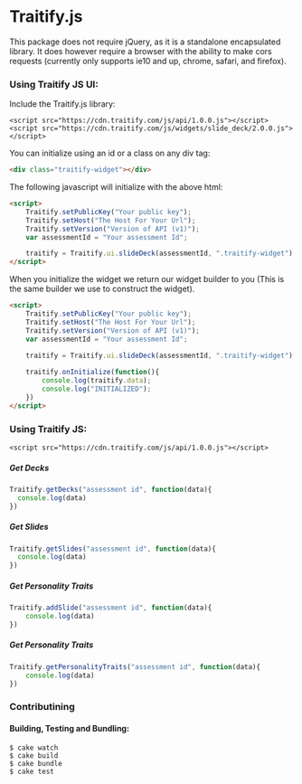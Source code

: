 Traitify.js
===============

This package does not require jQuery, as it is a standalone encapsulated library. It does however require a browser with the ability to make cors requests (currently only supports ie10 and up, chrome, safari, and firefox).

### Using Traitify JS UI:
Include the Traitify.js library:

```xhtml
<script src="https://cdn.traitify.com/js/api/1.0.0.js"></script>
<script src="https://cdn.traitify.com/js/widgets/slide_deck/2.0.0.js"></script>
```

You can initialize using an id or a class on any div tag:
```HTML
<div class="traitify-widget"></div>
```

The following javascript will initialize with the above html:
```HTML
<script>
    Traitify.setPublicKey("Your public key");
    Traitify.setHost("The Host For Your Url");
    Traitify.setVersion("Version of API (v1)");
    var assessmentId = "Your assessment Id";

    traitify = Traitify.ui.slideDeck(assessmentId, ".traitify-widget")
</script>
```

When you initialize the widget we return our widget builder to you (This is the same builder we use to construct the widget).
```HTML
<script>
    Traitify.setPublicKey("Your public key");
    Traitify.setHost("The Host For Your Url");
    Traitify.setVersion("Version of API (v1)");
    var assessmentId = "Your assessment Id";

    traitify = Traitify.ui.slideDeck(assessmentId, ".traitify-widget")
        
    traitify.onInitialize(function(){
        console.log(traitify.data);
        console.log("INITIALIZED");
    })
</script>
```

### Using Traitify JS:
```xhtml
<script src="https://cdn.traitify.com/js/api/1.0.0.js"></script>
```

##### Get Decks
```JavaScript
Traitify.getDecks("assessment id", function(data){
  console.log(data)
})
```

##### Get Slides
```JavaScript
Traitify.getSlides("assessment id", function(data){
  console.log(data)
})
```

##### Get Personality Traits
```JavaScript
Traitify.addSlide("assessment id", function(data){
    console.log(data)
})
```

##### Get Personality Traits
```JavaScript
Traitify.getPersonalityTraits("assessment id", function(data){
    console.log(data)
})
```

### Contributining 
#### Building, Testing and Bundling:
```Shell
$ cake watch
$ cake build
$ cake bundle
$ cake test
```
